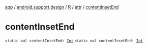 [app](../../../index.md) / [android.support.design](../../index.md) / [R](../index.md) / [attr](index.md) / [contentInsetEnd](./content-inset-end.md)

# contentInsetEnd

`static val contentInsetEnd: `[`Int`](https://kotlinlang.org/api/latest/jvm/stdlib/kotlin/-int/index.html)
`static val contentInsetEnd: `[`Int`](https://kotlinlang.org/api/latest/jvm/stdlib/kotlin/-int/index.html)